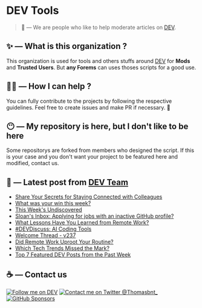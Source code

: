 # DEV Tools

> 🔧 — We are people who like to help moderate articles on [DEV](https://dev.to).

## ✨ — What is this organization ?

This organization is used for tools and others stuffs around [DEV](https://dev.to) for **Mods** and **Trusted Users**. But __any Forems__ can uses thoses scripts for a good use.


## 💪🏼 — How I can help ?

You can fully contribute to the projects by following the respective guidelines. Feel free to create issues and make PR if necessary. 🎉

## 😶 — My repository is here, but I don't like to be here

Some repositorys are forked from members who designed the script. If this is your case and you don't want your project to be featured here and modified, contact us.

## 📝 — Latest post from [DEV Team](https://dev.to/devteam)

<!-- BLOG-POST-LIST:START -->
- [Share Your Secrets for Staying Connected with Colleagues](https://dev.to/devteam/share-your-secrets-for-staying-connected-with-colleagues-3hbg)
- [What was your win this week?](https://dev.to/devteam/what-was-your-win-this-week-366p)
- [This Week&#39;s Undiscovered](https://dev.to/devteam/this-weeks-undiscovered-491d)
- [Sloan&#39;s Inbox: Applying for jobs with an inactive GitHub profile?](https://dev.to/devteam/sloans-inbox-applying-for-jobs-with-an-inactive-github-profile-31je)
- [What Lessons Have You Learned from Remote Work?](https://dev.to/devteam/what-lessons-have-you-learned-from-remote-work-1hh7)
- [#DEVDiscuss: AI Coding Tools](https://dev.to/devteam/devdiscuss-ai-coding-tools-489b)
- [Welcome Thread - v237](https://dev.to/devteam/welcome-thread-v239-2oij)
- [Did Remote Work Uproot Your Routine?](https://dev.to/devteam/did-remote-work-uproot-your-routine-490b)
- [Which Tech Trends Missed the Mark?](https://dev.to/devteam/which-tech-trends-missed-the-mark-2f7p)
- [Top 7 Featured DEV Posts from the Past Week](https://dev.to/devteam/top-7-featured-dev-posts-from-the-past-week-26gk)
<!-- BLOG-POST-LIST:END -->


## ☕ — Contact us

[![Follow me on DEV](https://img.shields.io/badge/dev.to-%2308090A.svg?&style=for-the-badge&logo=dev.to&logoColor=white&alt=devto)](https://dev.to/thomasbnt)
[![Contact me on Twitter @Thomasbnt_](https://img.shields.io/badge/Contact%20me%20on%20Twitter-%231DA1F2.svg?&style=for-the-badge&logo=twitter&logoColor=white&alt=twitter)](https://twitter.com/messages/1142357270-1142357270?text=Hello,%20I%20contact%20you%20from%20devtotools%20&recipient_id=1142357270) [![GitHub Sponsors](https://img.shields.io/badge/Sponsor%20me-%23EA54AE.svg?&style=for-the-badge&logo=github-sponsors&logoColor=white)](https://github.com/sponsors/thomasbnt)


